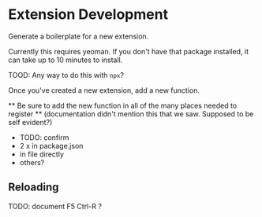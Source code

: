 # Extension Development

Generate a boilerplate for a new extension. 

Currently this requires yeoman. If you don't have that package installed, it can take up to 10 minutes to install. 

TOOD:
Any way to do this with `npx`?

Once you've created a new extension, add a new function. 

** Be sure to add the new function in all of the many places needed to register ** (documentation didn't mention this that we saw. Supposed to be self evident?)

  - TODO: confirm
  - 2 x in package.json
  - in file directly
  - others?

## Reloading

TODO: document
F5
Ctrl-R ? 

